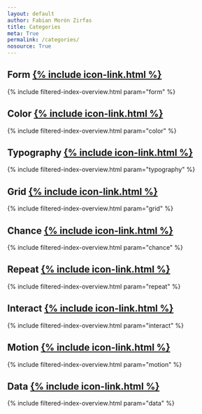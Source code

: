 ```yaml
---
layout: default
author: Fabian Morón Zirfas
title: Categories
meta: True
permalink: /categories/
nosource: True
---  
```


## Form [{% include icon-link.html %}]({{site.baseurl}}/form)  

{% include filtered-index-overview.html param="form" %}

## Color [{% include icon-link.html %}]({{site.baseurl}}/color)  

{% include filtered-index-overview.html param="color" %}

## Typography [{% include icon-link.html %}]({{site.baseurl}}/typography)  

{% include filtered-index-overview.html param="typography" %}

## Grid [{% include icon-link.html %}]({{site.baseurl}}/grid)  

{% include filtered-index-overview.html param="grid" %}

## Chance [{% include icon-link.html %}]({{site.baseurl}}/chance)  

{% include filtered-index-overview.html param="chance" %}

## Repeat [{% include icon-link.html %}]({{site.baseurl}}/repeat)  

{% include filtered-index-overview.html param="repeat" %}

## Interact [{% include icon-link.html %}]({{site.baseurl}}/interact)  

{% include filtered-index-overview.html param="interact" %}

## Motion [{% include icon-link.html %}]({{site.baseurl}}/motion)  

{% include filtered-index-overview.html param="motion" %}

## Data [{% include icon-link.html %}]({{site.baseurl}}/data)  

{% include filtered-index-overview.html param="data" %}
